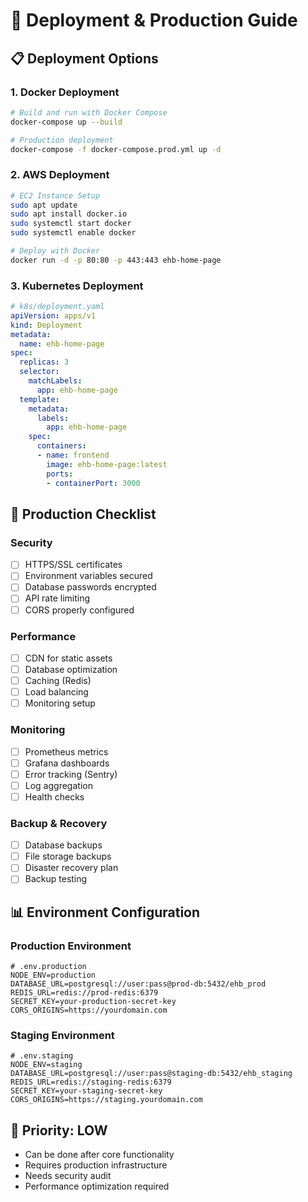 # 🚀 Deployment & Production Guide

## 📋 **Deployment Options**

### 1. **Docker Deployment**
```bash
# Build and run with Docker Compose
docker-compose up --build

# Production deployment
docker-compose -f docker-compose.prod.yml up -d
```

### 2. **AWS Deployment**
```bash
# EC2 Instance Setup
sudo apt update
sudo apt install docker.io
sudo systemctl start docker
sudo systemctl enable docker

# Deploy with Docker
docker run -d -p 80:80 -p 443:443 ehb-home-page
```

### 3. **Kubernetes Deployment**
```yaml
# k8s/deployment.yaml
apiVersion: apps/v1
kind: Deployment
metadata:
  name: ehb-home-page
spec:
  replicas: 3
  selector:
    matchLabels:
      app: ehb-home-page
  template:
    metadata:
      labels:
        app: ehb-home-page
    spec:
      containers:
      - name: frontend
        image: ehb-home-page:latest
        ports:
        - containerPort: 3000
```

## 🎯 **Production Checklist**

### **Security**
- [ ] HTTPS/SSL certificates
- [ ] Environment variables secured
- [ ] Database passwords encrypted
- [ ] API rate limiting
- [ ] CORS properly configured

### **Performance**
- [ ] CDN for static assets
- [ ] Database optimization
- [ ] Caching (Redis)
- [ ] Load balancing
- [ ] Monitoring setup

### **Monitoring**
- [ ] Prometheus metrics
- [ ] Grafana dashboards
- [ ] Error tracking (Sentry)
- [ ] Log aggregation
- [ ] Health checks

### **Backup & Recovery**
- [ ] Database backups
- [ ] File storage backups
- [ ] Disaster recovery plan
- [ ] Backup testing

## 📊 **Environment Configuration**

### **Production Environment**
```env
# .env.production
NODE_ENV=production
DATABASE_URL=postgresql://user:pass@prod-db:5432/ehb_prod
REDIS_URL=redis://prod-redis:6379
SECRET_KEY=your-production-secret-key
CORS_ORIGINS=https://yourdomain.com
```

### **Staging Environment**
```env
# .env.staging
NODE_ENV=staging
DATABASE_URL=postgresql://user:pass@staging-db:5432/ehb_staging
REDIS_URL=redis://staging-redis:6379
SECRET_KEY=your-staging-secret-key
CORS_ORIGINS=https://staging.yourdomain.com
```

## 🎯 **Priority: LOW**
- Can be done after core functionality
- Requires production infrastructure
- Needs security audit
- Performance optimization required
